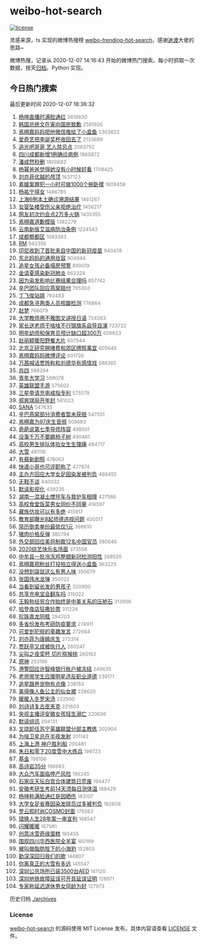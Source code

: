 # weibo-hot-search

[![license](https://img.shields.io/github/license/Arrackisarookie/weibo-hot-search)](https://github.com/Arrackisarookie/weibo-hot-search/blob/master/LICENSE)

灵感来源，ts 实现的微博热搜榜 [weibo-trending-hot-search](https://github.com/justjavac/weibo-trending-hot-search)，感谢[迷渡](https://github.com/justjavac)大佬的思路~

微博热搜，记录从 2020-12-07 14:16:43 开始的微博热门搜索。每小时抓取一次数据，按天[归档](./archives)。Python 实现。

## 今日热门搜索

<!-- Rank Begin -->

最后更新时间 2020-12-07 18:36:32

1. [杨坤直播时满脸通红](https://s.weibo.com/weibo?q=%E6%9D%A8%E5%9D%A4%E7%9B%B4%E6%92%AD%E6%97%B6%E6%BB%A1%E8%84%B8%E9%80%9A%E7%BA%A2&Refer=top) <font color="#808080" size="2">3619630</font>
1. [韩国总统文在寅向国民致歉](https://s.weibo.com/weibo?q=%E9%9F%A9%E5%9B%BD%E6%80%BB%E7%BB%9F%E6%96%87%E5%9C%A8%E5%AF%85%E5%90%91%E5%9B%BD%E6%B0%91%E8%87%B4%E6%AD%89&Refer=top) <font color="#808080" size="2">2581926</font>
1. [焉栩嘉妈妈把他微信推给了小盒鱼](https://s.weibo.com/weibo?q=%23%E7%84%89%E6%A0%A9%E5%98%89%E5%A6%88%E5%A6%88%E6%8A%8A%E4%BB%96%E5%BE%AE%E4%BF%A1%E6%8E%A8%E7%BB%99%E4%BA%86%E5%B0%8F%E7%9B%92%E9%B1%BC%23&Refer=top) <font color="#808080" size="2">2303822</font>
1. [爱奇艺把李诞奖杯收回去了](https://s.weibo.com/weibo?q=%23%E7%88%B1%E5%A5%87%E8%89%BA%E6%8A%8A%E6%9D%8E%E8%AF%9E%E5%A5%96%E6%9D%AF%E6%94%B6%E5%9B%9E%E5%8E%BB%E4%BA%86%23&Refer=top) <font color="#808080" size="2">2133699</font>
1. [追光吧哥哥 艺人禁忌点](https://s.weibo.com/weibo?q=%E8%BF%BD%E5%85%89%E5%90%A7%E5%93%A5%E5%93%A5%20%E8%89%BA%E4%BA%BA%E7%A6%81%E5%BF%8C%E7%82%B9&Refer=top) <font color="#808080" size="2">2063792</font>
1. [四川成都新增1例确诊病例](https://s.weibo.com/weibo?q=%23%E5%9B%9B%E5%B7%9D%E6%88%90%E9%83%BD%E6%96%B0%E5%A2%9E1%E4%BE%8B%E7%A1%AE%E8%AF%8A%E7%97%85%E4%BE%8B%23&Refer=top) <font color="#808080" size="2">1860872</font>
1. [潘成然秒删](https://s.weibo.com/weibo?q=%23%E6%BD%98%E6%88%90%E7%84%B6%E7%A7%92%E5%88%A0%23&Refer=top) <font color="#808080" size="2">1800682</font>
1. [杨幂爸爸觉得她没有小时候好看](https://s.weibo.com/weibo?q=%23%E6%9D%A8%E5%B9%82%E7%88%B8%E7%88%B8%E8%A7%89%E5%BE%97%E5%A5%B9%E6%B2%A1%E6%9C%89%E5%B0%8F%E6%97%B6%E5%80%99%E5%A5%BD%E7%9C%8B%23&Refer=top) <font color="#808080" size="2">1708425</font>
1. [刘亦菲优越的颅顶](https://s.weibo.com/weibo?q=%23%E5%88%98%E4%BA%A6%E8%8F%B2%E4%BC%98%E8%B6%8A%E7%9A%84%E9%A2%85%E9%A1%B6%23&Refer=top) <font color="#808080" size="2">1637123</font>
1. [素媛案罪犯一小时可做1000个俯卧撑](https://s.weibo.com/weibo?q=%23%E7%B4%A0%E5%AA%9B%E6%A1%88%E7%BD%AA%E7%8A%AF%E4%B8%80%E5%B0%8F%E6%97%B6%E5%8F%AF%E5%81%9A1000%E4%B8%AA%E4%BF%AF%E5%8D%A7%E6%92%91%23&Refer=top) <font color="#808080" size="2">1609459</font>
1. [杨祐宁得女](https://s.weibo.com/weibo?q=%E6%9D%A8%E7%A5%90%E5%AE%81%E5%BE%97%E5%A5%B3&Refer=top) <font color="#808080" size="2">1486785</font>
1. [上海6例本土确诊溯源结果](https://s.weibo.com/weibo?q=%23%E4%B8%8A%E6%B5%B76%E4%BE%8B%E6%9C%AC%E5%9C%9F%E7%A1%AE%E8%AF%8A%E6%BA%AF%E6%BA%90%E7%BB%93%E6%9E%9C%23&Refer=top) <font color="#808080" size="2">1461267</font>
1. [女婴坠楼受伤父亲拒绝治疗](https://s.weibo.com/weibo?q=%E5%A5%B3%E5%A9%B4%E5%9D%A0%E6%A5%BC%E5%8F%97%E4%BC%A4%E7%88%B6%E4%BA%B2%E6%8B%92%E7%BB%9D%E6%B2%BB%E7%96%97&Refer=top) <font color="#808080" size="2">1456217</font>
1. [网友初次约会点2万多火锅](https://s.weibo.com/weibo?q=%E7%BD%91%E5%8F%8B%E5%88%9D%E6%AC%A1%E7%BA%A6%E4%BC%9A%E7%82%B92%E4%B8%87%E5%A4%9A%E7%81%AB%E9%94%85&Refer=top) <font color="#808080" size="2">1435355</font>
1. [焉栩嘉道歉模版](https://s.weibo.com/weibo?q=%23%E7%84%89%E6%A0%A9%E5%98%89%E9%81%93%E6%AD%89%E6%A8%A1%E7%89%88%23&Refer=top) <font color="#808080" size="2">1382279</font>
1. [云南新版艾滋病防治条例](https://s.weibo.com/weibo?q=%E4%BA%91%E5%8D%97%E6%96%B0%E7%89%88%E8%89%BE%E6%BB%8B%E7%97%85%E9%98%B2%E6%B2%BB%E6%9D%A1%E4%BE%8B&Refer=top) <font color="#808080" size="2">1224543</font>
1. [成都郫都区](https://s.weibo.com/weibo?q=%E6%88%90%E9%83%BD%E9%83%AB%E9%83%BD%E5%8C%BA&Refer=top) <font color="#808080" size="2">1083393</font>
1. [RM](https://s.weibo.com/weibo?q=RM&Refer=top) <font color="#808080" size="2">943356</font>
1. [印尼收到了首批来自中国的新冠疫苗](https://s.weibo.com/weibo?q=%23%E5%8D%B0%E5%B0%BC%E6%94%B6%E5%88%B0%E4%BA%86%E9%A6%96%E6%89%B9%E6%9D%A5%E8%87%AA%E4%B8%AD%E5%9B%BD%E7%9A%84%E6%96%B0%E5%86%A0%E7%96%AB%E8%8B%97%23&Refer=top) <font color="#808080" size="2">940478</font>
1. [东北妈妈的通用妆容](https://s.weibo.com/weibo?q=%E4%B8%9C%E5%8C%97%E5%A6%88%E5%A6%88%E7%9A%84%E9%80%9A%E7%94%A8%E5%A6%86%E5%AE%B9&Refer=top) <font color="#808080" size="2">904944</font>
1. [追星女孩必备塌房预警](https://s.weibo.com/weibo?q=%23%E8%BF%BD%E6%98%9F%E5%A5%B3%E5%AD%A9%E5%BF%85%E5%A4%87%E5%A1%8C%E6%88%BF%E9%A2%84%E8%AD%A6%23&Refer=top) <font color="#808080" size="2">899019</font>
1. [金请夏感染新冠肺炎](https://s.weibo.com/weibo?q=%23%E9%87%91%E8%AF%B7%E5%A4%8F%E6%84%9F%E6%9F%93%E6%96%B0%E5%86%A0%E8%82%BA%E7%82%8E%23&Refer=top) <font color="#808080" size="2">862324</font>
1. [因为染发影响比赛结果合理吗](https://s.weibo.com/weibo?q=%23%E5%9B%A0%E4%B8%BA%E6%9F%93%E5%8F%91%E5%BD%B1%E5%93%8D%E6%AF%94%E8%B5%9B%E7%BB%93%E6%9E%9C%E5%90%88%E7%90%86%E5%90%97%23&Refer=top) <font color="#808080" size="2">857742</font>
1. [辛巴团队回应燕窝赔付](https://s.weibo.com/weibo?q=%23%E8%BE%9B%E5%B7%B4%E5%9B%A2%E9%98%9F%E5%9B%9E%E5%BA%94%E7%87%95%E7%AA%9D%E8%B5%94%E4%BB%98%23&Refer=top) <font color="#808080" size="2">795303</font>
1. [丁飞俊站姐](https://s.weibo.com/weibo?q=%E4%B8%81%E9%A3%9E%E4%BF%8A%E7%AB%99%E5%A7%90&Refer=top) <font color="#808080" size="2">792483</font>
1. [成都急寻两类人员核酸检测](https://s.weibo.com/weibo?q=%23%E6%88%90%E9%83%BD%E6%80%A5%E5%AF%BB%E4%B8%A4%E7%B1%BB%E4%BA%BA%E5%91%98%E6%A0%B8%E9%85%B8%E6%A3%80%E6%B5%8B%23&Refer=top) <font color="#808080" size="2">776864</font>
1. [赵梦](https://s.weibo.com/weibo?q=%E8%B5%B5%E6%A2%A6&Refer=top) <font color="#808080" size="2">766079</font>
1. [大学教师用不雅图文讲授日语](https://s.weibo.com/weibo?q=%23%E5%A4%A7%E5%AD%A6%E6%95%99%E5%B8%88%E7%94%A8%E4%B8%8D%E9%9B%85%E5%9B%BE%E6%96%87%E8%AE%B2%E6%8E%88%E6%97%A5%E8%AF%AD%23&Refer=top) <font color="#808080" size="2">724583</font>
1. [家长送老师干啥啥不行锦旗系自导自演](https://s.weibo.com/weibo?q=%23%E5%AE%B6%E9%95%BF%E9%80%81%E8%80%81%E5%B8%88%E5%B9%B2%E5%95%A5%E5%95%A5%E4%B8%8D%E8%A1%8C%E9%94%A6%E6%97%97%E7%B3%BB%E8%87%AA%E5%AF%BC%E8%87%AA%E6%BC%94%23&Refer=top) <font color="#808080" size="2">723722</font>
1. [明年幼师和保育员预计缺口超300万](https://s.weibo.com/weibo?q=%23%E6%98%8E%E5%B9%B4%E5%B9%BC%E5%B8%88%E5%92%8C%E4%BF%9D%E8%82%B2%E5%91%98%E9%A2%84%E8%AE%A1%E7%BC%BA%E5%8F%A3%E8%B6%85300%E4%B8%87%23&Refer=top) <font color="#808080" size="2">609823</font>
1. [赵丽颖暖阳野餐大片](https://s.weibo.com/weibo?q=%23%E8%B5%B5%E4%B8%BD%E9%A2%96%E6%9A%96%E9%98%B3%E9%87%8E%E9%A4%90%E5%A4%A7%E7%89%87%23&Refer=top) <font color="#808080" size="2">607944</font>
1. [北京正研究拥堵费和郊区牌照事宜](https://s.weibo.com/weibo?q=%23%E5%8C%97%E4%BA%AC%E6%AD%A3%E7%A0%94%E7%A9%B6%E6%8B%A5%E5%A0%B5%E8%B4%B9%E5%92%8C%E9%83%8A%E5%8C%BA%E7%89%8C%E7%85%A7%E4%BA%8B%E5%AE%9C%23&Refer=top) <font color="#808080" size="2">605646</font>
1. [焉栩嘉妈妈微博评论](https://s.weibo.com/weibo?q=%23%E7%84%89%E6%A0%A9%E5%98%89%E5%A6%88%E5%A6%88%E5%BE%AE%E5%8D%9A%E8%AF%84%E8%AE%BA%23&Refer=top) <font color="#808080" size="2">601726</font>
1. [万茜喊话贾玲称和刘德华有感情戏](https://s.weibo.com/weibo?q=%23%E4%B8%87%E8%8C%9C%E5%96%8A%E8%AF%9D%E8%B4%BE%E7%8E%B2%E7%A7%B0%E5%92%8C%E5%88%98%E5%BE%B7%E5%8D%8E%E6%9C%89%E6%84%9F%E6%83%85%E6%88%8F%23&Refer=top) <font color="#808080" size="2">588365</font>
1. [肖四](https://s.weibo.com/weibo?q=%E8%82%96%E5%9B%9B&Refer=top) <font color="#808080" size="2">588294</font>
1. [青年大学习](https://s.weibo.com/weibo?q=%E9%9D%92%E5%B9%B4%E5%A4%A7%E5%AD%A6%E4%B9%A0&Refer=top) <font color="#808080" size="2">588078</font>
1. [英雄联盟手游](https://s.weibo.com/weibo?q=%23%E8%8B%B1%E9%9B%84%E8%81%94%E7%9B%9F%E6%89%8B%E6%B8%B8%23&Refer=top) <font color="#808080" size="2">575602</font>
1. [三星申请充电戒指专利](https://s.weibo.com/weibo?q=%23%E4%B8%89%E6%98%9F%E7%94%B3%E8%AF%B7%E5%85%85%E7%94%B5%E6%88%92%E6%8C%87%E4%B8%93%E5%88%A9%23&Refer=top) <font color="#808080" size="2">575579</font>
1. [郑爽瑞丽开年封](https://s.weibo.com/weibo?q=%23%E9%83%91%E7%88%BD%E7%91%9E%E4%B8%BD%E5%BC%80%E5%B9%B4%E5%B0%81%23&Refer=top) <font color="#808080" size="2">561023</font>
1. [SANA](https://s.weibo.com/weibo?q=SANA&Refer=top) <font color="#808080" size="2">547635</font>
1. [辛巴燕窝部分消费者暂未获赔](https://s.weibo.com/weibo?q=%23%E8%BE%9B%E5%B7%B4%E7%87%95%E7%AA%9D%E9%83%A8%E5%88%86%E6%B6%88%E8%B4%B9%E8%80%85%E6%9A%82%E6%9C%AA%E8%8E%B7%E8%B5%94%23&Refer=top) <font color="#808080" size="2">547551</font>
1. [焉栩嘉为97庆生音频](https://s.weibo.com/weibo?q=%23%E7%84%89%E6%A0%A9%E5%98%89%E4%B8%BA97%E5%BA%86%E7%94%9F%E9%9F%B3%E9%A2%91%23&Refer=top) <font color="#808080" size="2">509683</font>
1. [奇葩说第七季导师阵容](https://s.weibo.com/weibo?q=%23%E5%A5%87%E8%91%A9%E8%AF%B4%E7%AC%AC%E4%B8%83%E5%AD%A3%E5%AF%BC%E5%B8%88%E9%98%B5%E5%AE%B9%23&Refer=top) <font color="#808080" size="2">498501</font>
1. [没事千万不要踢柿子树](https://s.weibo.com/weibo?q=%23%E6%B2%A1%E4%BA%8B%E5%8D%83%E4%B8%87%E4%B8%8D%E8%A6%81%E8%B8%A2%E6%9F%BF%E5%AD%90%E6%A0%91%23&Refer=top) <font color="#808080" size="2">490461</font>
1. [高校男生排队体验女生生理痛](https://s.weibo.com/weibo?q=%23%E9%AB%98%E6%A0%A1%E7%94%B7%E7%94%9F%E6%8E%92%E9%98%9F%E4%BD%93%E9%AA%8C%E5%A5%B3%E7%94%9F%E7%94%9F%E7%90%86%E7%97%9B%23&Refer=top) <font color="#808080" size="2">484717</font>
1. [大雪](https://s.weibo.com/weibo?q=%23%E5%A4%A7%E9%9B%AA%23&Refer=top) <font color="#808080" size="2">481116</font>
1. [有翡新剧照](https://s.weibo.com/weibo?q=%E6%9C%89%E7%BF%A1%E6%96%B0%E5%89%A7%E7%85%A7&Refer=top) <font color="#808080" size="2">478063</font>
1. [快递小哥也可评职称了](https://s.weibo.com/weibo?q=%E5%BF%AB%E9%80%92%E5%B0%8F%E5%93%A5%E4%B9%9F%E5%8F%AF%E8%AF%84%E8%81%8C%E7%A7%B0%E4%BA%86&Refer=top) <font color="#808080" size="2">477874</font>
1. [主办方回应大学女足因染发被判负](https://s.weibo.com/weibo?q=%23%E4%B8%BB%E5%8A%9E%E6%96%B9%E5%9B%9E%E5%BA%94%E5%A4%A7%E5%AD%A6%E5%A5%B3%E8%B6%B3%E5%9B%A0%E6%9F%93%E5%8F%91%E8%A2%AB%E5%88%A4%E8%B4%9F%23&Refer=top) <font color="#808080" size="2">466455</font>
1. [无鞋不谈](https://s.weibo.com/weibo?q=%E6%97%A0%E9%9E%8B%E4%B8%8D%E8%B0%88&Refer=top) <font color="#808080" size="2">440032</font>
1. [默读影视化](https://s.weibo.com/weibo?q=%E9%BB%98%E8%AF%BB%E5%BD%B1%E8%A7%86%E5%8C%96&Refer=top) <font color="#808080" size="2">439235</font>
1. [湖南一混凝土搅拌车与救护车相撞](https://s.weibo.com/weibo?q=%23%E6%B9%96%E5%8D%97%E4%B8%80%E6%B7%B7%E5%87%9D%E5%9C%9F%E6%90%85%E6%8B%8C%E8%BD%A6%E4%B8%8E%E6%95%91%E6%8A%A4%E8%BD%A6%E7%9B%B8%E6%92%9E%23&Refer=top) <font color="#808080" size="2">427586</font>
1. [高校食堂饭菜男女同价不同量](https://s.weibo.com/weibo?q=%E9%AB%98%E6%A0%A1%E9%A3%9F%E5%A0%82%E9%A5%AD%E8%8F%9C%E7%94%B7%E5%A5%B3%E5%90%8C%E4%BB%B7%E4%B8%8D%E5%90%8C%E9%87%8F&Refer=top) <font color="#808080" size="2">416597</font>
1. [藏族仿妆可以有多绝](https://s.weibo.com/weibo?q=%23%E8%97%8F%E6%97%8F%E4%BB%BF%E5%A6%86%E5%8F%AF%E4%BB%A5%E6%9C%89%E5%A4%9A%E7%BB%9D%23&Refer=top) <font color="#808080" size="2">415917</font>
1. [教育部曝光8起师德违规问题](https://s.weibo.com/weibo?q=%23%E6%95%99%E8%82%B2%E9%83%A8%E6%9B%9D%E5%85%898%E8%B5%B7%E5%B8%88%E5%BE%B7%E8%BF%9D%E8%A7%84%E9%97%AE%E9%A2%98%23&Refer=top) <font color="#808080" size="2">400517</font>
1. [简历倒卖单份最低仅1元](https://s.weibo.com/weibo?q=%23%E7%AE%80%E5%8E%86%E5%80%92%E5%8D%96%E5%8D%95%E4%BB%BD%E6%9C%80%E4%BD%8E%E4%BB%851%E5%85%83%23&Refer=top) <font color="#808080" size="2">398610</font>
1. [猪肉价格反弹](https://s.weibo.com/weibo?q=%23%E7%8C%AA%E8%82%89%E4%BB%B7%E6%A0%BC%E5%8F%8D%E5%BC%B9%23&Refer=top) <font color="#808080" size="2">380794</font>
1. [外交部回应美将制裁12名中国官员](https://s.weibo.com/weibo?q=%23%E5%A4%96%E4%BA%A4%E9%83%A8%E5%9B%9E%E5%BA%94%E7%BE%8E%E5%B0%86%E5%88%B6%E8%A3%8112%E5%90%8D%E4%B8%AD%E5%9B%BD%E5%AE%98%E5%91%98%23&Refer=top) <font color="#808080" size="2">380646</font>
1. [2020综艺快乐名场面](https://s.weibo.com/weibo?q=2020%E7%BB%BC%E8%89%BA%E5%BF%AB%E4%B9%90%E5%90%8D%E5%9C%BA%E9%9D%A2&Refer=top) <font color="#808080" size="2">373558</font>
1. [中牟县一批冷冻鸡整翅新冠检测阳性](https://s.weibo.com/weibo?q=%23%E4%B8%AD%E7%89%9F%E5%8E%BF%E4%B8%80%E6%89%B9%E5%86%B7%E5%86%BB%E9%B8%A1%E6%95%B4%E7%BF%85%E6%96%B0%E5%86%A0%E6%A3%80%E6%B5%8B%E9%98%B3%E6%80%A7%23&Refer=top) <font color="#808080" size="2">368526</font>
1. [焉栩嘉把粉丝打投拍立得送小盒鱼](https://s.weibo.com/weibo?q=%23%E7%84%89%E6%A0%A9%E5%98%89%E6%8A%8A%E7%B2%89%E4%B8%9D%E6%89%93%E6%8A%95%E6%8B%8D%E7%AB%8B%E5%BE%97%E9%80%81%E5%B0%8F%E7%9B%92%E9%B1%BC%23&Refer=top) <font color="#808080" size="2">363225</font>
1. [没想到袋鼠这么有男人味](https://s.weibo.com/weibo?q=%23%E6%B2%A1%E6%83%B3%E5%88%B0%E8%A2%8B%E9%BC%A0%E8%BF%99%E4%B9%88%E6%9C%89%E7%94%B7%E4%BA%BA%E5%91%B3%23&Refer=top) <font color="#808080" size="2">350679</font>
1. [张国伟水龙弹](https://s.weibo.com/weibo?q=%E5%BC%A0%E5%9B%BD%E4%BC%9F%E6%B0%B4%E9%BE%99%E5%BC%B9&Refer=top) <font color="#808080" size="2">350022</font>
1. [当看到留长发的男孩子](https://s.weibo.com/weibo?q=%23%E5%BD%93%E7%9C%8B%E5%88%B0%E7%95%99%E9%95%BF%E5%8F%91%E7%9A%84%E7%94%B7%E5%AD%A9%E5%AD%90%23&Refer=top) <font color="#808080" size="2">320900</font>
1. [共享充电宝会翻车吗](https://s.weibo.com/weibo?q=%23%E5%85%B1%E4%BA%AB%E5%85%85%E7%94%B5%E5%AE%9D%E4%BC%9A%E7%BF%BB%E8%BD%A6%E5%90%97%23&Refer=top) <font color="#808080" size="2">315022</font>
1. [王毅称经贸合作始终是中美关系的压舱石](https://s.weibo.com/weibo?q=%23%E7%8E%8B%E6%AF%85%E7%A7%B0%E7%BB%8F%E8%B4%B8%E5%90%88%E4%BD%9C%E5%A7%8B%E7%BB%88%E6%98%AF%E4%B8%AD%E7%BE%8E%E5%85%B3%E7%B3%BB%E7%9A%84%E5%8E%8B%E8%88%B1%E7%9F%B3%23&Refer=top) <font color="#808080" size="2">313906</font>
1. [哈登夜店狂撒钞票](https://s.weibo.com/weibo?q=%23%E5%93%88%E7%99%BB%E5%A4%9C%E5%BA%97%E7%8B%82%E6%92%92%E9%92%9E%E7%A5%A8%23&Refer=top) <font color="#808080" size="2">311224</font>
1. [珍珠青龙同框](https://s.weibo.com/weibo?q=%E7%8F%8D%E7%8F%A0%E9%9D%92%E9%BE%99%E5%90%8C%E6%A1%86&Refer=top) <font color="#808080" size="2">294203</font>
1. [多省份发布考研防疫要求](https://s.weibo.com/weibo?q=%23%E5%A4%9A%E7%9C%81%E4%BB%BD%E5%8F%91%E5%B8%83%E8%80%83%E7%A0%94%E9%98%B2%E7%96%AB%E8%A6%81%E6%B1%82%23&Refer=top) <font color="#808080" size="2">274911</font>
1. [可爱到犯规的童趣发言](https://s.weibo.com/weibo?q=%23%E5%8F%AF%E7%88%B1%E5%88%B0%E7%8A%AF%E8%A7%84%E7%9A%84%E7%AB%A5%E8%B6%A3%E5%8F%91%E8%A8%80%23&Refer=top) <font color="#808080" size="2">272664</font>
1. [刘亦菲为唐嫣庆生](https://s.weibo.com/weibo?q=%23%E5%88%98%E4%BA%A6%E8%8F%B2%E4%B8%BA%E5%94%90%E5%AB%A3%E5%BA%86%E7%94%9F%23&Refer=top) <font color="#808080" size="2">272314</font>
1. [贾跃亭又成被执行人](https://s.weibo.com/weibo?q=%E8%B4%BE%E8%B7%83%E4%BA%AD%E5%8F%88%E6%88%90%E8%A2%AB%E6%89%A7%E8%A1%8C%E4%BA%BA&Refer=top) <font color="#808080" size="2">260247</font>
1. [尖叫之夜奖杯 切片猕猴桃](https://s.weibo.com/weibo?q=%E5%B0%96%E5%8F%AB%E4%B9%8B%E5%A4%9C%E5%A5%96%E6%9D%AF%20%E5%88%87%E7%89%87%E7%8C%95%E7%8C%B4%E6%A1%83&Refer=top) <font color="#808080" size="2">260162</font>
1. [原神](https://s.weibo.com/weibo?q=%E5%8E%9F%E7%A5%9E&Refer=top) <font color="#808080" size="2">253196</font>
1. [港警回应许智峰银行账户被冻结](https://s.weibo.com/weibo?q=%23%E6%B8%AF%E8%AD%A6%E5%9B%9E%E5%BA%94%E8%AE%B8%E6%99%BA%E5%B3%B0%E9%93%B6%E8%A1%8C%E8%B4%A6%E6%88%B7%E8%A2%AB%E5%86%BB%E7%BB%93%23&Refer=top) <font color="#808080" size="2">249635</font>
1. [老师带学生应援明星违反职业道德](https://s.weibo.com/weibo?q=%23%E8%80%81%E5%B8%88%E5%B8%A6%E5%AD%A6%E7%94%9F%E5%BA%94%E6%8F%B4%E6%98%8E%E6%98%9F%E8%BF%9D%E5%8F%8D%E8%81%8C%E4%B8%9A%E9%81%93%E5%BE%B7%23&Refer=top) <font color="#808080" size="2">239171</font>
1. [追星跟养宠物有点像](https://s.weibo.com/weibo?q=%23%E8%BF%BD%E6%98%9F%E8%B7%9F%E5%85%BB%E5%AE%A0%E7%89%A9%E6%9C%89%E7%82%B9%E5%83%8F%23&Refer=top) <font color="#808080" size="2">238153</font>
1. [美得像人鱼公主的仙女裙](https://s.weibo.com/weibo?q=%23%E7%BE%8E%E5%BE%97%E5%83%8F%E4%BA%BA%E9%B1%BC%E5%85%AC%E4%B8%BB%E7%9A%84%E4%BB%99%E5%A5%B3%E8%A3%99%23&Refer=top) <font color="#808080" size="2">228620</font>
1. [暖暖入冬罗宋汤](https://s.weibo.com/weibo?q=%23%E6%9A%96%E6%9A%96%E5%85%A5%E5%86%AC%E7%BD%97%E5%AE%8B%E6%B1%A4%23&Refer=top) <font color="#808080" size="2">222500</font>
1. [刘诗诗复古皮夹克](https://s.weibo.com/weibo?q=%23%E5%88%98%E8%AF%97%E8%AF%97%E5%A4%8D%E5%8F%A4%E7%9A%AE%E5%A4%B9%E5%85%8B%23&Refer=top) <font color="#808080" size="2">221603</font>
1. [央视主播评安徽女孩轻生溺亡](https://s.weibo.com/weibo?q=%23%E5%A4%AE%E8%A7%86%E4%B8%BB%E6%92%AD%E8%AF%84%E5%AE%89%E5%BE%BD%E5%A5%B3%E5%AD%A9%E8%BD%BB%E7%94%9F%E6%BA%BA%E4%BA%A1%23&Refer=top) <font color="#808080" size="2">220636</font>
1. [默读组讯](https://s.weibo.com/weibo?q=%E9%BB%98%E8%AF%BB%E7%BB%84%E8%AE%AF&Refer=top) <font color="#808080" size="2">204131</font>
1. [叉烧卸任苏宁英雄联盟分部主教练](https://s.weibo.com/weibo?q=%E5%8F%89%E7%83%A7%E5%8D%B8%E4%BB%BB%E8%8B%8F%E5%AE%81%E8%8B%B1%E9%9B%84%E8%81%94%E7%9B%9F%E5%88%86%E9%83%A8%E4%B8%BB%E6%95%99%E7%BB%83&Refer=top) <font color="#808080" size="2">202904</font>
1. [为啥卫星总在半夜发射](https://s.weibo.com/weibo?q=%23%E4%B8%BA%E5%95%A5%E5%8D%AB%E6%98%9F%E6%80%BB%E5%9C%A8%E5%8D%8A%E5%A4%9C%E5%8F%91%E5%B0%84%23&Refer=top) <font color="#808080" size="2">201142</font>
1. [上海上港 神户胜利船](https://s.weibo.com/weibo?q=%E4%B8%8A%E6%B5%B7%E4%B8%8A%E6%B8%AF%20%E7%A5%9E%E6%88%B7%E8%83%9C%E5%88%A9%E8%88%B9&Refer=top) <font color="#808080" size="2">200481</font>
1. [朱日和零下20度雪中大练兵](https://s.weibo.com/weibo?q=%23%E6%9C%B1%E6%97%A5%E5%92%8C%E9%9B%B6%E4%B8%8B20%E5%BA%A6%E9%9B%AA%E4%B8%AD%E5%A4%A7%E7%BB%83%E5%85%B5%23&Refer=top) <font color="#808080" size="2">199723</font>
1. [基金](https://s.weibo.com/weibo?q=%E5%9F%BA%E9%87%91&Refer=top) <font color="#808080" size="2">198156</font>
1. [高诗岩35分](https://s.weibo.com/weibo?q=%E9%AB%98%E8%AF%97%E5%B2%A935%E5%88%86&Refer=top) <font color="#808080" size="2">196983</font>
1. [大众汽车面临停产风险](https://s.weibo.com/weibo?q=%23%E5%A4%A7%E4%BC%97%E6%B1%BD%E8%BD%A6%E9%9D%A2%E4%B8%B4%E5%81%9C%E4%BA%A7%E9%A3%8E%E9%99%A9%23&Refer=top) <font color="#808080" size="2">196245</font>
1. [石家庄天坛白宫合体建筑已荒废](https://s.weibo.com/weibo?q=%E7%9F%B3%E5%AE%B6%E5%BA%84%E5%A4%A9%E5%9D%9B%E7%99%BD%E5%AE%AB%E5%90%88%E4%BD%93%E5%BB%BA%E7%AD%91%E5%B7%B2%E8%8D%92%E5%BA%9F&Refer=top) <font color="#808080" size="2">194477</font>
1. [安徽考研生考前14天须每日测体温](https://s.weibo.com/weibo?q=%23%E5%AE%89%E5%BE%BD%E8%80%83%E7%A0%94%E7%94%9F%E8%80%83%E5%89%8D14%E5%A4%A9%E9%A1%BB%E6%AF%8F%E6%97%A5%E6%B5%8B%E4%BD%93%E6%B8%A9%23&Refer=top) <font color="#808080" size="2">188429</font>
1. [杨坤称满脸通红是因晒伤](https://s.weibo.com/weibo?q=%E6%9D%A8%E5%9D%A4%E7%A7%B0%E6%BB%A1%E8%84%B8%E9%80%9A%E7%BA%A2%E6%98%AF%E5%9B%A0%E6%99%92%E4%BC%A4&Refer=top) <font color="#808080" size="2">183107</font>
1. [大学女足省赛因染发球员过多被判负](https://s.weibo.com/weibo?q=%23%E5%A4%A7%E5%AD%A6%E5%A5%B3%E8%B6%B3%E7%9C%81%E8%B5%9B%E5%9B%A0%E6%9F%93%E5%8F%91%E7%90%83%E5%91%98%E8%BF%87%E5%A4%9A%E8%A2%AB%E5%88%A4%E8%B4%9F%23&Refer=top) <font color="#808080" size="2">182608</font>
1. [罗云熙时尚COSMO封面](https://s.weibo.com/weibo?q=%23%E7%BD%97%E4%BA%91%E7%86%99%E6%97%B6%E5%B0%9ACOSMO%E5%B0%81%E9%9D%A2%23&Refer=top) <font color="#808080" size="2">179263</font>
1. [错换人生28年案一审宣判](https://s.weibo.com/weibo?q=%23%E9%94%99%E6%8D%A2%E4%BA%BA%E7%94%9F28%E5%B9%B4%E6%A1%88%E4%B8%80%E5%AE%A1%E5%AE%A3%E5%88%A4%23&Refer=top) <font color="#808080" size="2">168547</font>
1. [闪耀暖暖](https://s.weibo.com/weibo?q=%E9%97%AA%E8%80%80%E6%9A%96%E6%9A%96&Refer=top) <font color="#808080" size="2">167081</font>
1. [创意冰雪奇缘蛋糕](https://s.weibo.com/weibo?q=%23%E5%88%9B%E6%84%8F%E5%86%B0%E9%9B%AA%E5%A5%87%E7%BC%98%E8%9B%8B%E7%B3%95%23&Refer=top) <font color="#808080" size="2">165455</font>
1. [围观四川华西医院全羊宴](https://s.weibo.com/weibo?q=%23%E5%9B%B4%E8%A7%82%E5%9B%9B%E5%B7%9D%E5%8D%8E%E8%A5%BF%E5%8C%BB%E9%99%A2%E5%85%A8%E7%BE%8A%E5%AE%B4%23&Refer=top) <font color="#808080" size="2">160199</font>
1. [被叫做脂肪陛下的小海豹](https://s.weibo.com/weibo?q=%23%E8%A2%AB%E5%8F%AB%E5%81%9A%E8%84%82%E8%82%AA%E9%99%9B%E4%B8%8B%E7%9A%84%E5%B0%8F%E6%B5%B7%E8%B1%B9%23&Refer=top) <font color="#808080" size="2">152803</font>
1. [勤深深回归我们的歌](https://s.weibo.com/weibo?q=%23%E5%8B%A4%E6%B7%B1%E6%B7%B1%E5%9B%9E%E5%BD%92%E6%88%91%E4%BB%AC%E7%9A%84%E6%AD%8C%23&Refer=top) <font color="#808080" size="2">146807</font>
1. [你离真正的大雪有多远](https://s.weibo.com/weibo?q=%23%E4%BD%A0%E7%A6%BB%E7%9C%9F%E6%AD%A3%E7%9A%84%E5%A4%A7%E9%9B%AA%E6%9C%89%E5%A4%9A%E8%BF%9C%23&Refer=top) <font color="#808080" size="2">145547</font>
1. [深圳公共场所已装3500台AED](https://s.weibo.com/weibo?q=%E6%B7%B1%E5%9C%B3%E5%85%AC%E5%85%B1%E5%9C%BA%E6%89%80%E5%B7%B2%E8%A3%853500%E5%8F%B0AED&Refer=top) <font color="#808080" size="2">141120</font>
1. [深圳地铁故障延误可开具延误证明](https://s.weibo.com/weibo?q=%E6%B7%B1%E5%9C%B3%E5%9C%B0%E9%93%81%E6%95%85%E9%9A%9C%E5%BB%B6%E8%AF%AF%E5%8F%AF%E5%BC%80%E5%85%B7%E5%BB%B6%E8%AF%AF%E8%AF%81%E6%98%8E&Refer=top) <font color="#808080" size="2">128971</font>
1. [专家称延迟退休男女同龄为好](https://s.weibo.com/weibo?q=%E4%B8%93%E5%AE%B6%E7%A7%B0%E5%BB%B6%E8%BF%9F%E9%80%80%E4%BC%91%E7%94%B7%E5%A5%B3%E5%90%8C%E9%BE%84%E4%B8%BA%E5%A5%BD&Refer=top) <font color="#808080" size="2">127973</font>
<!-- Rank End -->

历史归档 [./archives](./archives)

### License

[weibo-hot-search](https://github.com/Arrackisarookie/weibo-hot-search) 的源码使用 MIT License 发布。具体内容请查看 [LICENSE](./LICENSE) 文件。
